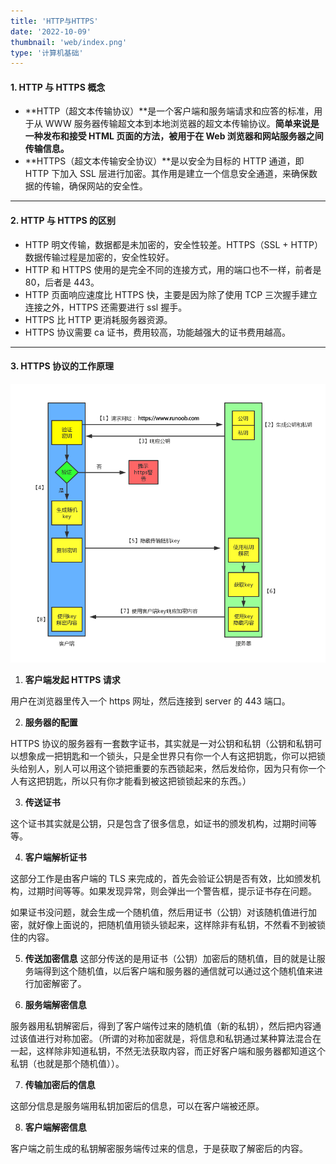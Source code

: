 ```yaml
---
title: 'HTTP与HTTPS'
date: '2022-10-09'
thumbnail: 'web/index.png'
type: '计算机基础'
---
```


#### 1. HTTP 与 HTTPS 概念
- **HTTP（超文本传输协议）**是一个客户端和服务端请求和应答的标准，用于从 WWW 服务器传输超文本到本地浏览器的超文本传输协议。**简单来说是一种发布和接受 HTML 页面的方法，被用于在 Web 浏览器和网站服务器之间传输信息。**
- **HTTPS（超文本传输安全协议）**是以安全为目标的 HTTP 通道，即 HTTP 下加入 SSL 层进行加密。其作用是建立一个信息安全通道，来确保数据的传输，确保网站的安全性。

---

#### 2. HTTP 与 HTTPS 的区别
- HTTP 明文传输，数据都是未加密的，安全性较差。HTTPS（SSL + HTTP）数据传输过程是加密的，安全性较好。
- HTTP 和 HTTPS 使用的是完全不同的连接方式，用的端口也不一样，前者是 80，后者是 443。
- HTTP 页面响应速度比 HTTPS 快，主要是因为除了使用 TCP 三次握手建立连接之外，HTTPS 还需要进行 ssl 握手。
- HTTPS 比 HTTP 更消耗服务器资源。
- HTTPS 协议需要 ca 证书，费用较高，功能越强大的证书费用越高。

---

#### 3. HTTPS 协议的工作原理
![pic_1](/blogs/interview-计算机基础/web_1_pic_1.png#pic_center)

1. **客户端发起 HTTPS 请求**

用户在浏览器里传入一个 https 网址，然后连接到 server 的 443 端口。

2. **服务器的配置**

HTTPS 协议的服务器有一套数字证书，其实就是一对公钥和私钥（公钥和私钥可以想象成一把钥匙和一个锁头，只是全世界只有你一个人有这把钥匙，你可以把锁头给别人，别人可以用这个锁把重要的东西锁起来，然后发给你，因为只有你一个人有这把钥匙，所以只有你才能看到被这把锁锁起来的东西。）

3. **传送证书**

这个证书其实就是公钥，只是包含了很多信息，如证书的颁发机构，过期时间等等。

4. **客户端解析证书**

这部分工作是由客户端的 TLS 来完成的，首先会验证公钥是否有效，比如颁发机构，过期时间等等。如果发现异常，则会弹出一个警告框，提示证书存在问题。

如果证书没问题，就会生成一个随机值，然后用证书（公钥）对该随机值进行加密，就好像上面说的，把随机值用锁头锁起来，这样除非有私钥，不然看不到被锁住的内容。

5. **传送加密信息**
这部分传送的是用证书（公钥）加密后的随机值，目的就是让服务端得到这个随机值，以后客户端和服务器的通信就可以通过这个随机值来进行加密解密了。

6. **服务端解密信息**

服务器用私钥解密后，得到了客户端传过来的随机值（新的私钥），然后把内容通过该值进行对称加密。（所谓的对称加密就是，将信息和私钥通过某种算法混合在一起，这样除非知道私钥，不然无法获取内容，而正好客户端和服务器都知道这个私钥（也就是那个随机值））。

7. **传输加密后的信息**

这部分信息是服务端用私钥加密后的信息，可以在客户端被还原。

8. **客户端解密信息**

客户端之前生成的私钥解密服务端传过来的信息，于是获取了解密后的内容。
